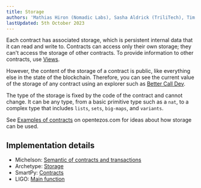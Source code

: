 ```yaml
---
title: Storage
authors: 'Mathias Hiron (Nomadic Labs), Sasha Aldrick (TriliTech), Tim McMackin (TriliTech)'
lastUpdated: 5th October 2023
---
```


Each contract has associated storage, which is persistent internal data that it can read and write to.
Contracts can access only their own storage; they can't access the storage of other contracts.
To provide information to other contracts, use [Views](./views).

However, the content of the storage of a contract is public, like everything else in the state of the blockchain.
Therefore, you can see the current value of the storage of any contract using an explorer such as [Better Call Dev](https://better-call.dev/).

The type of the storage is fixed by the code of the contract and cannot change.
It can be any type, from a basic primitive type such as a `nat`, to a complex type that includes `lists`, `sets`, `big-maps`, and `variants`.

See [Examples of contracts](https://opentezos.com/smart-contracts/simplified-contracts/) on opentezos.com for ideas about how storage can be used.

## Implementation details

- Michelson: [Semantic of contracts and transactions](https://ligolang.org/docs/advanced/entrypoints-contracts)
- Archetype: [Storage](https://archetype-lang.org/docs/reference/declarations/storage)
- SmartPy: [Contracts](https://smartpy.io/manual/syntax/overview#contracts)
- LIGO: [Main function](https://ligolang.org/docs/advanced/entrypoints-contracts)
